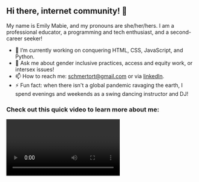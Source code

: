 ## Hi there, internet community! 👋

My name is Emily Mabie, and my pronouns are she/her/hers. I am a professional educator, a programming and tech enthusiast, and a second-career seeker!

- 🔭 I’m currently working on conquering HTML, CSS, JavaScript, and Python.
- 💬 Ask me about gender inclusive practices, access and equity work, or intersex issues!
- 📫 How to reach me: schmertort@gmail.com or via [linkedIn](https://www.linkedin.com/in/emily-mabie-8b761876/).
- ⚡ Fun fact: when there isn't a global pandemic ravaging the earth, I spend evenings and weekends as a swing dancing instructor and DJ!

### Check out this quick video to learn more about me:
<video autoplay loop playsinline>
  src=https://user-images.githubusercontent.com/77937553/128517338-90ebc785-661e-4ea4-bb48-f2975a774977.mp4
</video>


